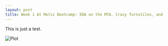 ```yaml
---
layout: post
title: Week 1 At Metis Bootcamp: EDA on the MTA, Crazy Turnstiles, and Perfectionism 
---
```


This is just a test.

![Plot](JEddy92.github.io/images/Line_Volume.png)
